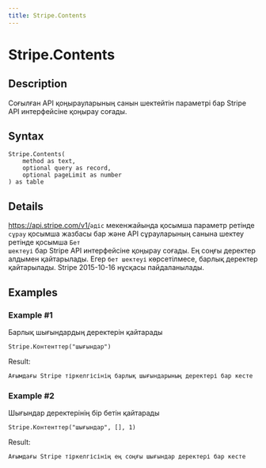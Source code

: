 ```yaml
---
title: Stripe.Contents
---
```


# Stripe.Contents


## Description

Соғылған API қоңырауларының санын шектейтін параметрі бар Stripe API интерфейсіне қоңырау соғады.


## Syntax

```powerquery
Stripe.Contents(
    method as text,
    optional query as record,
    optional pageLimit as number
) as table
```


## Details

https://api.stripe.com/v1/<code>әдіс</code> мекенжайында қосымша параметр ретінде <code>сұрау</code> қосымша жазбасы бар және API сұрауларының санына шектеу ретінде қосымша <code>Бет шектеуі</code> бар Stripe API интерфейсіне қоңырау соғады. Ең соңғы деректер алдымен қайтарылады. Егер <code>бет шектеуі</code> көрсетілмесе, барлық деректер қайтарылады. Stripe 2015-10-16 нұсқасы пайдаланылады.


## Examples

### Example #1 
Барлық шығындардың деректерін қайтарады
```powerquery
Stripe.Контенттер("шығындар")
```

Result: 
```powerquery
Ағымдағы Stripe тіркелгісінің барлық шығындарының деректері бар кесте
```


### Example #2 
Шығындар деректерінің бір бетін қайтарады
```powerquery
Stripe.Контенттер("шығындар", [], 1)
```

Result: 
```powerquery
Ағымдағы Stripe тіркелгісінің ең соңғы шығындар деректері бар кесте
```




